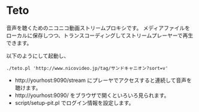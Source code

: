 Teto
====

音声を聴くためのニコニコ動画ストリームプロキシです。
メディアファイルをローカルに保存しつつ、トランスコーディングしてストリームプレーヤーで再生できます。

以下のようにして起動し、

	./teto.pl 'http://www.nicovideo.jp/tag/サンドキャニオン?sort=v'

 * http://yourhost:9090/stream にプレーヤでアクセスすると連続して音声を聴けます。
 * http://yourhost:9090/ をブラウザで開くといろいろ見られます。
 * script/setup-pit.pl でログイン情報を設定します。
